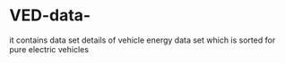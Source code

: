 # VED-data-
it contains data set details of vehicle energy data set which is sorted for pure electric vehicles 
